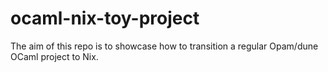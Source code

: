 # ocaml-nix-toy-project
The aim of this repo is to showcase how to transition a regular Opam/dune OCaml project to Nix.
